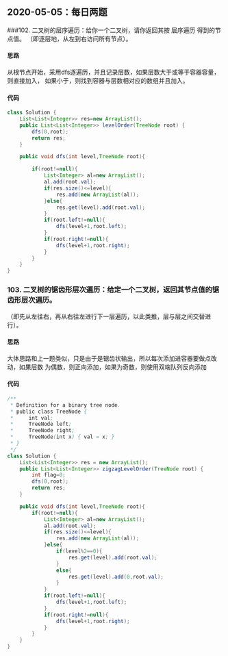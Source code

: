 ## 2020-05-05：每日两题

###102. 二叉树的层序遍历：给你一个二叉树，请你返回其按 层序遍历 得到的节点值。 
（即逐层地，从左到右访问所有节点）。
#### 思路
从根节点开始，采用dfs逐遍历，并且记录层数，如果层数大于或等于容器容量，则直接加入，
如果小于，则找到容器与层数相对应的数组并且加入。
#### 代码

```java
class Solution {
    List<List<Integer>> res=new ArrayList();
    public List<List<Integer>> levelOrder(TreeNode root) {
        dfs(0,root);
        return res;
    }

    public void dfs(int level,TreeNode root){

        if(root!=null){
            List<Integer> al=new ArrayList();
            al.add(root.val);
            if(res.size()<=level){
                res.add(new ArrayList(al));
            }else{
                res.get(level).add(root.val);
            }
            if(root.left!=null){
                dfs(level+1,root.left);
            }
            if(root.right!=null){
                dfs(level+1,root.right);
            }                            
        }
    }
}
```

### 103. 二叉树的锯齿形层次遍历：给定一个二叉树，返回其节点值的锯齿形层次遍历。
（即先从左往右，再从右往左进行下一层遍历，以此类推，层与层之间交替进行）。
#### 思路
大体思路和上一题类似，只是由于是锯齿状输出，所以每次添加进容器要做点改动，如果层数
为偶数，则正向添加，如果为奇数，则使用双端队列反向添加
#### 代码

```java
/**
 * Definition for a binary tree node.
 * public class TreeNode {
 *     int val;
 *     TreeNode left;
 *     TreeNode right;
 *     TreeNode(int x) { val = x; }
 * }
 */
class Solution {
    List<List<Integer>> res = new ArrayList();
    public List<List<Integer>> zigzagLevelOrder(TreeNode root) {
        int flag=0;
        dfs(0,root);
        return res;
    }

    public void dfs(int level,TreeNode root){
        if(root!=null){
            List<Integer> al=new ArrayList();
            al.add(root.val);
            if(res.size()<=level){
                res.add(new ArrayList(al));
            }else{
                if(level%2==0){
                    res.get(level).add(root.val);    
                }
                else{
                    res.get(level).add(0,root.val);   
                }
            }
            if(root.left!=null){
                dfs(level+1,root.left);
            }
            if(root.right!=null){
                dfs(level+1,root.right);
            }                                         
        }
    }
}
```



<details class="details-reset details-overlay details-overlay-dark" style="box-sizing: border-box; display: block;"><summary data-hotkey="l" aria-label="Jump to line" role="button" style="box-sizing: border-box; display: list-item; cursor: pointer; list-style: none;"></summary></details>

 